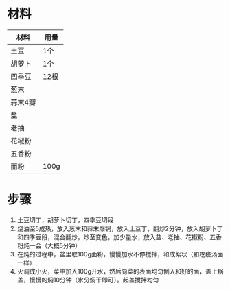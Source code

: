 # 材料
材料|用量
---|---
土豆|1个
胡萝卜|1个
四季豆|12根
葱末|
蒜末4瓣|
盐|
老抽|
花椒粉|
五香粉|
面粉|100g

# 步骤
1. 土豆切丁，胡萝卜切丁，四季豆切段
2. 烧油至5成热，放入葱末和蒜末爆锅，放入土豆丁，翻炒2分钟，放入胡萝卜丁和四季豆段，混合翻炒，炒至变色，加少量水，放入盐、老抽、花椒粉、五香粉炖一会（大概5分钟）
3. 在炖的过程中，盆里取100g面粉，慢慢加水不停搅拌，和成絮状（和疙瘩汤面一样）
4. 火调成小火，菜中加入100g开水，然后向菜的表面均匀倒入和好的面，盖上锅盖，慢慢的焖10分钟（水分焖干即可）。起盖搅拌均匀

